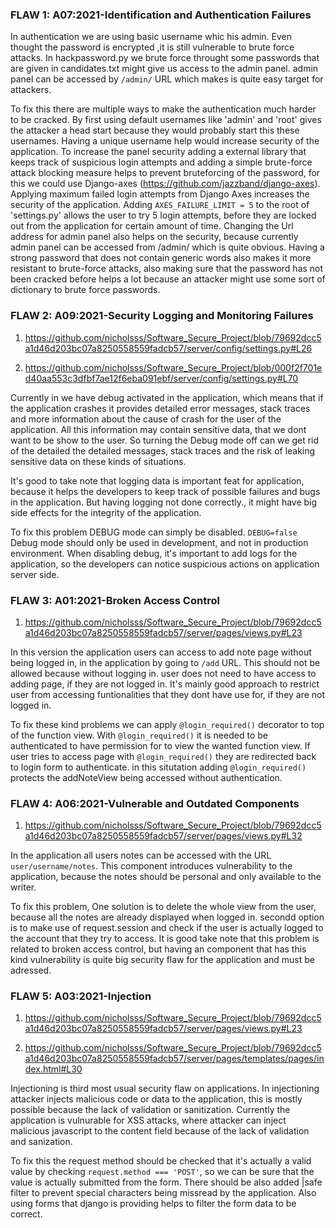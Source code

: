 ### FLAW 1: A07:2021-Identification and Authentication Failures 

In authentication we are using basic username whic his admin. Even thought the password is encrypted ,it is still vulnerable to brute force attacks. In hackpassword.py we brute force throught some passwords that are given in candidates.txt might give us access to the admin panel. admin panel can be accessed by ```/admin/``` URL which makes is quite easy target for attackers. 

To fix this there are multiple ways to make the authentication much harder to be cracked. By first using default usernames like 'admin' and 'root' gives the attacker a head start because they would probably start this these usernames. Having a unique username help would increase security of the application. To increase the panel security adding a external library that keeps track of suspicious login attempts and adding a simple brute-force attack blocking measure helps to prevent bruteforcing of the password, for this we could use Django-axes (https://github.com/jazzband/django-axes). Applying maximum failed login attempts from Django Axes increases the security of the application. Adding ```AXES_FAILURE_LIMIT = 5``` to the root of 'settings.py' allows the user to try 5 login attempts, before they are locked out from the application for certain amount of time.  Changing the Url address for admin panel also helps on the security, because currently admin panel can be accessed from /admin/ which is quite obvious. Having a strong password that does not contain generic words also makes it more resistant to brute-force attacks, also making sure that the password has not been cracked before helps a lot because an attacker might use some sort of dictionary to brute force passwords.

### FLAW 2: A09:2021-Security Logging and Monitoring Failures 


1. https://github.com/nicholsss/Software_Secure_Project/blob/79692dcc5a1d46d203bc07a8250558559fadcb57/server/config/settings.py#L26

2. https://github.com/nicholsss/Software_Secure_Project/blob/000f2f701ed40aa553c3dfbf7ae12f6eba091ebf/server/config/settings.py#L70

Currently in we have debug activated in the application, which means that if the application crashes it provides  detailed error messages, stack traces and more information about the cause of crash for the user of the application. All this information may contain sensitive data, that we dont want to be show to the user. So turning the Debug mode off can we get rid of the detailed the detailed messages, stack traces and the risk of leaking sensitive data on these kinds of situations.

It's good to take note that logging data is important feat for application, because it helps the developers to keep track of  possible failures and bugs in the application. But having logging not done correctly., it might have big side effects for the integrity of the application.

To fix this problem DEBUG mode can simply be disabled. ```DEBUG=false``` Debug mode should only be used in development, and not in production environment. When disabling debug, it's important to add logs for the application, so the developers can notice suspicious actions on application server side.





### FLAW 3: A01:2021-Broken Access Control

1. https://github.com/nicholsss/Software_Secure_Project/blob/79692dcc5a1d46d203bc07a8250558559fadcb57/server/pages/views.py#L23


In this version the application users can access to add note page without being logged in, in the application by going to ```/add``` URL. This should not be allowed because without logging in. user does not need to have access to adding page, if they are not logged in. It's mainly good approach to restrict user from accessing funtionalities that they dont have use for, if they are not logged in.

To fix these kind problems we can apply ```@login_required()``` decorator to top of the function view. With ```@login_required()``` it is needed to be authenticated to have permission for to view the wanted function view. If user tries to access page with ```@login_required()``` they are redirected back to login form to authenticate. in this situtation adding ```@login_required()``` protects the addNoteView being accessed without authentication.


### FLAW 4: A06:2021-Vulnerable and Outdated Components

1. https://github.com/nicholsss/Software_Secure_Project/blob/79692dcc5a1d46d203bc07a8250558559fadcb57/server/pages/views.py#L32

In the application all users notes can be accessed with the URL ```user/username/notes```. This component introduces vulnerability to the application, because the notes should be personal and only available to the writer. 

To fix this problem,  One solution is to delete the whole view from the user, because all the notes are already displayed when logged in. secondd option is to make use of request.session and check if the user is actually logged to the account that they try to access. It is good take note that this problem is related to broken access control, but having an component that has this kind vulnerability is quite big security flaw for the application and must be adressed.


### FLAW 5: A03:2021-Injection

1. https://github.com/nicholsss/Software_Secure_Project/blob/79692dcc5a1d46d203bc07a8250558559fadcb57/server/pages/views.py#L23

2. https://github.com/nicholsss/Software_Secure_Project/blob/79692dcc5a1d46d203bc07a8250558559fadcb57/server/pages/templates/pages/index.html#L30

Injectioning is third most usual security flaw on applications. In injectioning attacker injects malicious code or data to the application, this is mostly possible because the lack of validation or sanitization. Currently the application is vulnurable for XSS attacks, where attacker can inject malicious javascript to the content field because of the lack of validation and sanization.

To fix this the request method should be checked that it's actually a valid value by checking ```request.method === 'POST'```, so we can be sure that the value is actually submitted from the form. There should be also added |safe filter to prevent special characters being missread by the application. Also using forms that django is providing helps to filter the form data to be correct.